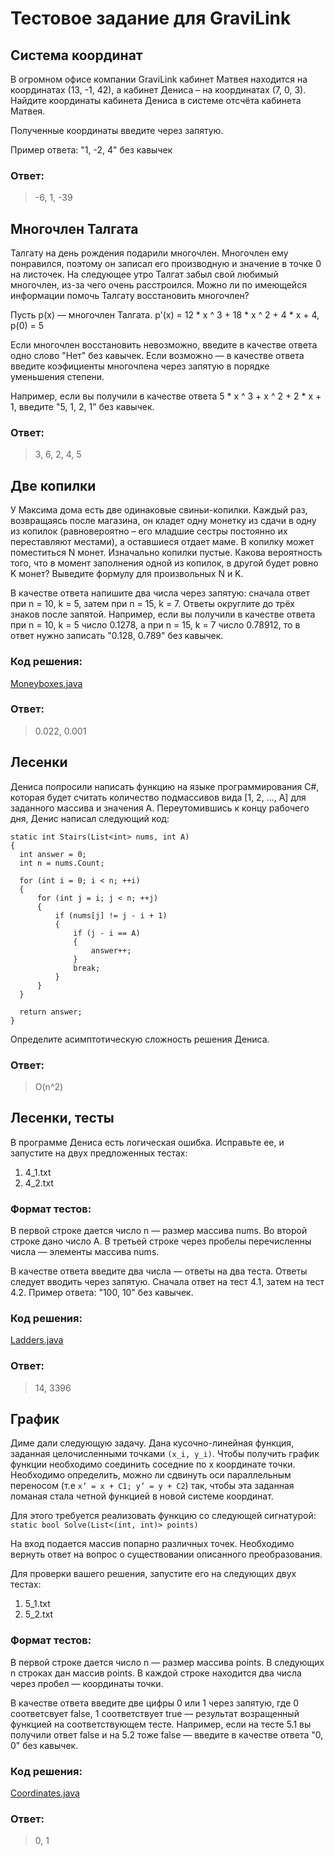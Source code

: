 # Тестовое задание для GraviLink

## Система координат
В огромном офисе компании GraviLink кабинет Матвея находится на координатах (13, -1, 42), а кабинет Дениса – на координатах (7, 0, 3). Найдите координаты кабинета Дениса в системе отсчёта кабинета Матвея.

Полученные координаты введите через запятую.

Пример ответа: "1, -2, 4" без кавычек

### Ответ: 
> -6, 1, -39

## Многочлен Талгата
Талгату на день рождения подарили многочлен. Многочлен ему понравился, поэтому он записал его производную и значение в точке 0 на листочек. На следующее утро Талгат забыл свой любимый многочлен, из-за чего очень расстроился. Можно ли по имеющейся информации помочь Талгату восстановить многочлен?

Пусть p(x) — многочлен Талгата.
p'(x) = 12 * x ^ 3 + 18 * x ^ 2 + 4 * x + 4, p(0) = 5

Если многочлен восстановить невозможно, введите в качестве ответа одно слово "Нет" без кавычек.
Если возможно — в качестве ответа введите коэфициенты многочлена через запятую в порядке уменьшения степени.

Например, если вы получили в качестве ответа 5 * x ^ 3 + x ^ 2 + 2 * x + 1, введите "5, 1, 2, 1" без кавычек.

### Ответ: 
> 3, 6, 2, 4, 5

## Две копилки
У Максима дома есть две одинаковые свиньи-копилки. Каждый раз, возвращаясь после магазина, он кладет одну монетку из сдачи в одну из копилок (равновероятно – его младшие сестры постоянно их переставляют местами), а оставшиеся отдает маме. В копилку может поместиться N монет. Изначально копилки пустые. Какова вероятность того, что в момент заполнения одной из копилок, в другой будет ровно K монет? Выведите формулу для произвольных N и K.

В качестве ответа напишите два числа через запятую: сначала ответ при n = 10, k = 5, затем при n = 15, k = 7. Ответы округлите до трёх знаков после запятой.
Например, если вы получили в качестве ответа при n = 10, k = 5 число 0.1278, а при n = 15, k = 7 число 0.78912, то в ответ нужно записать "0.128, 0.789" без кавычек.

### Код решения:
[Moneyboxes.java](https://github.com/Dziodzi/testAssigment_Gravilink/blob/master/src/main/java/org/example/Moneyboxes.java)

### Ответ: 
> 0.022, 0.001

## Лесенки
Дениса попросили написать функцию на языке программирования С#, которая будет считать количество подмассивов вида [1, 2, ..., А] для заданного массива и значения А. Переутомившись к концу рабочего дня, Денис написал следующий код:

    static int Stairs(List<int> nums, int A)
    {
      int answer = 0;
      int n = nums.Count;

      for (int i = 0; i < n; ++i)
      {
          for (int j = i; j < n; ++j)
          {
              if (nums[j] != j - i + 1)
              {
                  if (j - i == A)
                  {
                      answer++;
                  }
                  break;
              }
          }
      }

      return answer;
    }

Определите асимптотическую сложность решения Дениса.

### Ответ: 
> O(n^2)

## Лесенки, тесты
В программе Дениса есть логическая ошибка. Исправьте ее, и запустите на двух предложенных тестах: 
1. 4_1.txt
2. 4_2.txt

### Формат тестов:
В первой строке дается число n — размер массива nums. Во второй строке дано число A. В третьей строке через пробелы перечисленны числа — элементы массива nums.

В качестве ответа введите два числа — ответы на два теста. Ответы следует вводить через запятую. Сначала ответ на тест 4.1, затем на тест 4.2. 
Пример ответа: "100, 10" без кавычек.

### Код решения:
[Ladders.java](https://github.com/Dziodzi/testAssigment_Gravilink/blob/master/src/main/java/org/example/Ladders.java)

### Ответ: 
> 14, 3396

## График
Диме дали следующую задачу. Дана кусочно-линейная функция, заданная целочисленными точками `(x_i, y_i)`. Чтобы получить график функции необходимо соединить соседние по х координате точки. Необходимо определить, можно ли сдвинуть оси параллельным переносом (т.е `x’ = x + C1; y’ = y + C2`) так, чтобы эта заданная ломаная стала четной функцией в новой системе координат.

Для этого требуется реализовать функцию со следующей сигнатурой:
`static bool Solve(List<(int, int)> points)`

На вход подается массив попарно различных точек. Необходимо вернуть ответ на вопрос о существовании описанного преобразования.

Для проверки вашего решения, запустите его на следующих двух тестах:

1. 5_1.txt
2. 5_2.txt

### Формат тестов:
В первой строке дается число n — размер массива points.
В следующих n строках дан массив points. В каждой строке находится два числа через пробел — координаты точки.

В качестве ответа введите две цифры 0 или 1 через запятую, где 0 соответсвует false, 1 соответствует true — результат возращенный функцией на соответствующем тесте.
Например, если на тесте 5.1 вы получили ответ false и на 5.2 тоже false — введите в качестве ответа "0, 0" без кавычек.

### Код решения:
[Coordinates.java](https://github.com/Dziodzi/testAssigment_Gravilink/blob/master/src/main/java/org/example/Coordinates.java)

### Ответ: 
> 0, 1

